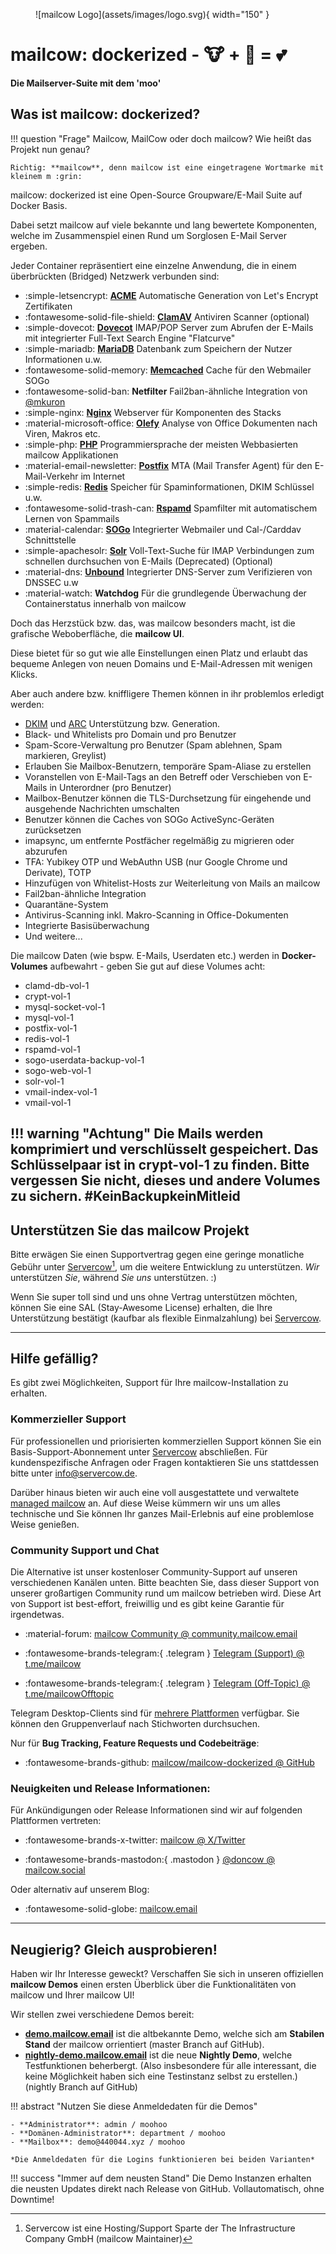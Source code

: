 <figure markdown>
  ![mailcow Logo](assets/images/logo.svg){ width="150" }
</figure>

# mailcow: dockerized - :cow: + :whale: = :two_hearts:
**Die Mailserver-Suite mit dem 'moo'**

## Was ist mailcow: dockerized?

!!! question "Frage"
	Mailcow, MailCow oder doch mailcow? Wie heißt das Projekt nun genau?

	Richtig: **mailcow**, denn mailcow ist eine eingetragene Wortmarke mit kleinem m :grin:

mailcow: dockerized ist eine Open-Source Groupware/E-Mail Suite auf Docker Basis.

Dabei setzt mailcow auf viele bekannte und lang bewertete Komponenten, welche im Zusammenspiel einen Rund um Sorglosen E-Mail Server ergeben.

Jeder Container repräsentiert eine einzelne Anwendung, die in einem überbrückten (Bridged) Netzwerk verbunden sind:

<div class="grid cards" markdown>

- :simple-letsencrypt: [__ACME__](https://letsencrypt.org/) Automatische Generation von Let's Encrypt Zertifikaten
- :fontawesome-solid-file-shield: [__ClamAV__](https://www.clamav.net/) Antiviren Scanner (optional)
- :simple-dovecot: [__Dovecot__](https://www.dovecot.org/) IMAP/POP Server zum Abrufen der E-Mails mit integrierter Full-Text Search Engine "Flatcurve"
- :simple-mariadb: [__MariaDB__](https://mariadb.org/) Datenbank zum Speichern der Nutzer Informationen u.w.
- :fontawesome-solid-memory: [__Memcached__](https://www.memcached.org/) Cache für den Webmailer SOGo
- :fontawesome-solid-ban: __Netfilter__ Fail2ban-ähnliche Integration von [@mkuron](https://github.com/mkuron)
- :simple-nginx: [__Nginx__](https://nginx.org/) Webserver für Komponenten des Stacks
- :material-microsoft-office: [__Olefy__](https://github.com/HeinleinSupport/olefy) Analyse von Office Dokumenten nach Viren, Makros etc.
- :simple-php: [__PHP__](https://php.net/) Programmiersprache der meisten Webbasierten mailcow Applikationen
- :material-email-newsletter: [__Postfix__](http://www.postfix.org/) MTA (Mail Transfer Agent) für den E-Mail-Verkehr im Internet
- :simple-redis: [__Redis__](https://redis.io/) Speicher für Spaminformationen, DKIM Schlüssel u.w.
- :fontawesome-solid-trash-can: [__Rspamd__](https://www.rspamd.com/) Spamfilter mit automatischem Lernen von Spammails
- :material-calendar: [__SOGo__](https://sogo.nu/) Integrierter Webmailer und Cal-/Carddav Schnittstelle
- :simple-apachesolr: [__Solr__](https://solr.apache.org/) Voll-Text-Suche für IMAP Verbindungen zum schnellen durchsuchen von E-Mails (Deprecated) (Optional)
- :material-dns: [__Unbound__](https://unbound.net/) Integrierter DNS-Server zum Verifizieren von DNSSEC u.w
- :material-watch: __Watchdog__ Für die grundlegende Überwachung der Containerstatus innerhalb von mailcow
</div>

Doch das Herzstück bzw. das, was mailcow besonders macht, ist die grafische Weboberfläche, die **mailcow UI**.

Diese bietet für so gut wie alle Einstellungen einen Platz und erlaubt das bequeme Anlegen von neuen Domains und E-Mail-Adressen mit wenigen Klicks.

Aber auch andere bzw. kniffligere Themen können in ihr problemlos erledigt werden:

- [DKIM](http://dkim.org) und [ARC](http://arc-spec.org/) Unterstützung bzw. Generation.
- Black- und Whitelists pro Domain und pro Benutzer
- Spam-Score-Verwaltung pro Benutzer (Spam ablehnen, Spam markieren, Greylist)
- Erlauben Sie Mailbox-Benutzern, temporäre Spam-Aliase zu erstellen
- Voranstellen von E-Mail-Tags an den Betreff oder Verschieben von E-Mails in Unterordner (pro Benutzer)
- Mailbox-Benutzer können die TLS-Durchsetzung für eingehende und ausgehende Nachrichten umschalten
- Benutzer können die Caches von SOGo ActiveSync-Geräten zurücksetzen
- imapsync, um entfernte Postfächer regelmäßig zu migrieren oder abzurufen
- TFA: Yubikey OTP und WebAuthn USB (nur Google Chrome und Derivate), TOTP
- Hinzufügen von Whitelist-Hosts zur Weiterleitung von Mails an mailcow
- Fail2ban-ähnliche Integration
- Quarantäne-System
- Antivirus-Scanning inkl. Makro-Scanning in Office-Dokumenten
- Integrierte Basisüberwachung
- Und weitere...

Die mailcow Daten (wie bspw. E-Mails, Userdaten etc.) werden in **Docker-Volumes** aufbewahrt - geben Sie gut auf diese Volumes acht:

- clamd-db-vol-1
- crypt-vol-1
- mysql-socket-vol-1
- mysql-vol-1
- postfix-vol-1
- redis-vol-1
- rspamd-vol-1
- sogo-userdata-backup-vol-1
- sogo-web-vol-1
- solr-vol-1
- vmail-index-vol-1
- vmail-vol-1

!!! warning "Achtung"
	Die Mails werden komprimiert und verschlüsselt gespeichert. Das Schlüsselpaar ist in crypt-vol-1 zu finden. Bitte vergessen Sie nicht, dieses und andere Volumes zu sichern. #KeinBackupkeinMitleid
---

## Unterstützen Sie das mailcow Projekt

Bitte erwägen Sie einen Supportvertrag gegen eine geringe monatliche Gebühr unter [Servercow](https://www.servercow.de/mailcow?#support)[^1], um die weitere Entwicklung zu unterstützen. _Wir_ unterstützen _Sie_, während _Sie_ _uns_ unterstützen. :)

Wenn Sie super toll sind und uns ohne Vertrag unterstützen möchten, können Sie eine SAL (Stay-Awesome License) erhalten, die Ihre Unterstützung bestätigt (kaufbar als flexible Einmalzahlung) bei [Servercow](https://www.servercow.de/mailcow#sal).

---

## Hilfe gefällig?

Es gibt zwei Möglichkeiten, Support für Ihre mailcow-Installation zu erhalten.

### Kommerzieller Support

Für professionellen und priorisierten kommerziellen Support können Sie ein Basis-Support-Abonnement unter [Servercow](https://www.servercow.de/mailcow#support) abschließen. Für kundenspezifische Anfragen oder Fragen kontaktieren Sie uns stattdessen bitte unter [info@servercow.de](mailto:info@servercow.de).

Darüber hinaus bieten wir auch eine voll ausgestattete und verwaltete [managed mailcow](https://www.servercow.de/mailcow#managed) an. Auf diese Weise kümmern wir uns um alles technische und Sie können Ihr ganzes Mail-Erlebnis auf eine problemlose Weise genießen.

### Community Support und Chat

Die Alternative ist unser kostenloser Community-Support auf unseren verschiedenen Kanälen unten. Bitte beachten Sie, dass dieser Support von unserer großartigen Community rund um mailcow betrieben wird. Diese Art von Support ist best-effort, freiwillig und es gibt keine Garantie für irgendetwas.

- :material-forum: [mailcow Community @ community.mailcow.email](https://community.mailcow.email)

- :fontawesome-brands-telegram:{ .telegram } [Telegram (Support) @ t.me/mailcow](https://t.me/mailcow)

- :fontawesome-brands-telegram:{ .telegram } [Telegram (Off-Topic) @ t.me/mailcowOfftopic](https://t.me/mailcowOfftopic)

Telegram Desktop-Clients sind für [mehrere Plattformen](https://desktop.telegram.org) verfügbar. Sie können den Gruppenverlauf nach Stichworten durchsuchen.

Nur für **Bug Tracking, Feature Requests und Codebeiträge**:

- :fontawesome-brands-github: [mailcow/mailcow-dockerized @ GitHub](https://github.com/mailcow/mailcow-dockerized)

### Neuigkeiten und Release Informationen:

Für Ankündigungen oder Release Informationen sind wir auf folgenden Plattformen vertreten:

- :fontawesome-brands-x-twitter: [mailcow @ X/Twitter](https://twitter.com/mailcow_email)

- :fontawesome-brands-mastodon:{ .mastodon }  [@doncow @ mailcow.social](https://mailcow.social/@doncow)

Oder alternativ auf unserem Blog:

- :fontawesome-solid-globe: [mailcow.email](https://mailcow.email)

---

## Neugierig? Gleich ausprobieren!

Haben wir Ihr Interesse geweckt? Verschaffen Sie sich in unseren offiziellen **mailcow Demos** einen ersten Überblick über die Funktionalitäten von mailcow und Ihrer mailcow UI!

Wir stellen zwei verschiedene Demos bereit: 

+ **[demo.mailcow.email](https://demo.mailcow.email)** ist die altbekannte Demo, welche sich am **Stabilen Stand** der mailcow orrientiert (master Branch auf GitHub). 
+ **[nightly-demo.mailcow.email](https://nightly-demo.mailcow.email)** ist die neue **Nightly Demo**, welche Testfunktionen beherbergt. (Also insbesondere für alle interessant, die keine Möglichkeit haben sich eine Testinstanz selbst zu erstellen.) (nightly Branch auf GitHub)

!!! abstract "Nutzen Sie diese Anmeldedaten für die Demos"

	- **Administrator**: admin / moohoo
	- **Domänen-Administrator**: department / moohoo
	- **Mailbox**: demo@440044.xyz / moohoo

	*Die Anmeldedaten für die Logins funktionieren bei beiden Varianten*

!!! success "Immer auf dem neusten Stand"
	Die Demo Instanzen erhalten die neusten Updates direkt nach Release von GitHub. Vollautomatisch, ohne Downtime!

[^1]: Servercow ist eine Hosting/Support Sparte der The Infrastructure Company GmbH (mailcow Maintainer)